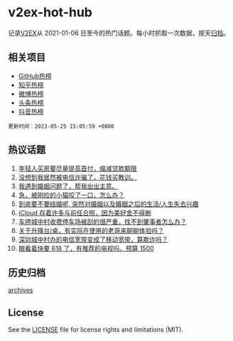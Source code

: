 # v2ex-hot-hub

 记录[V2EX](https://www.v2ex.com/)从 2021-01-06 日至今的热门话题。每小时抓取一次数据，按天[归档](archives)。
 
 ## 相关项目

- [GitHub热榜](https://github.com/snaildev/github-hot-hub)
- [知乎热榜](https://github.com/snaildev/zhihu-hot-hub)
- [微博热榜](https://github.com/snaildev/weibo-hot-hub)
- [头条热榜](https://github.com/snaildev/toutiao-hot-hub)
- [抖音热榜](https://github.com/snaildev/douyin-hot-hub)


 `更新时间：2023-05-25 15:05:59 +0800`

## 热议话题

1. [年轻人买房要尽量提高首付，缩减贷款期限](https://www.v2ex.com/t/942740)
1. [没想到我居然被电信诈骗了，花钱买教训。](https://www.v2ex.com/t/942642)
1. [我遇到婚姻问题了，帮我出出主意。](https://www.v2ex.com/t/942812)
1. [急，被刚捡的小猫咬了一口，怎么办？](https://www.v2ex.com/t/942624)
1. [到底要不要结婚呢, 突然对婚姻以及婚姻之后的生活/人生失去兴趣](https://www.v2ex.com/t/942620)
1. [iCloud 存着许多与前任合照，因为美好舍不得删](https://www.v2ex.com/t/942779)
1. [车停城中村收费停车场被刮的很严重，找不到肇事者怎么办？](https://www.v2ex.com/t/942734)
1. [关于升降台/桌，有实际在使用的老哥来聊聊体验吗？](https://www.v2ex.com/t/942738)
1. [深圳城中村办的电信宽带变成了移动宽带，算欺诈吗？](https://www.v2ex.com/t/942656)
1. [眼看着快要 618 了，有推荐的电视吗，预算 1500](https://www.v2ex.com/t/942741)

## 历史归档

[archives](archives)

## License

See the [LICENSE](LICENSE) file for license rights and limitations (MIT).
